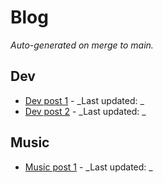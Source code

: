 # Blog

_Auto-generated on merge to main._

## Dev
- [Dev post 1](articles/dev/dev_post_1.md) - _Last updated: _
- [Dev post 2](articles/dev/dev_post_2.md) - _Last updated: _

## Music
- [Music post 1](articles/music/music_post_1.md) - _Last updated: _
